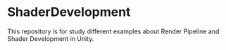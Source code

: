 # ShaderDevelopment
This repository is for study different examples about Render Pipeline and Shader Development in Unity.
